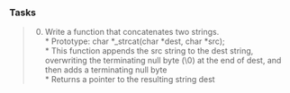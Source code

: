 ### Tasks

> 0. Write a function that concatenates two strings.   
	* Prototype: char *_strcat(char *dest, char *src);   
	* This function appends the src string to the dest string, overwriting the terminating null byte (\0) at the end of dest, and then adds a terminating null byte   
	* Returns a pointer to the resulting string dest   
